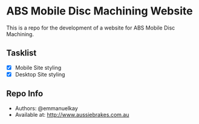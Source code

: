# ABS Mobile Disc Machining Website
This is a repo for the development of a website for ABS Mobile Disc Machining.

## Tasklist
- [x] Mobile Site styling
- [x] Desktop Site styling

## Repo Info
* Authors: @emmanuelkay
* Available at: http://www.aussiebrakes.com.au
